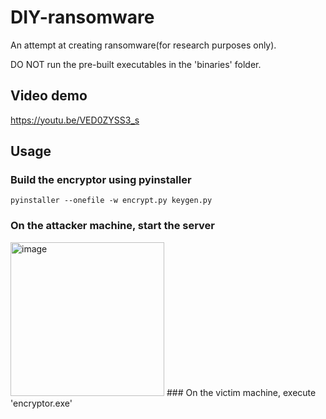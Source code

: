 # DIY-ransomware
<p>An attempt at creating ransomware(for research purposes only).<p>
<p>DO NOT run the pre-built executables in the 'binaries' folder.</p>

## Video demo
<a href="https://youtu.be/VED0ZYSS3_s">https://youtu.be/VED0ZYSS3_s</a>
## Usage
### Build the encryptor using pyinstaller
```
pyinstaller --onefile -w encrypt.py keygen.py
```
### On the attacker machine, start the server
<img width="246" alt="image" src="https://user-images.githubusercontent.com/60816759/170675860-d7e666a0-26aa-4420-9b3d-bd8b28b4dfe4.png">
### On the victim machine, execute 'encryptor.exe'

